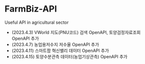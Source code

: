 # FarmBiz-API
Useful API in agricultural sector

* (2023.4.3) VWorld 지도(PNU코드) 검색 OpenAPI, 토양검정자료조회 OpenAPI 추가
* (2023.4.7) 농업용저수지 저수율 OpenAPI 추가
* (2023.4.11) 스마트팜 혁신밸리 데이터 OpenAPI 추가
* (2023.4.15) 토양수분관측 데이터(농업기상관측) OpenAPI 추가
